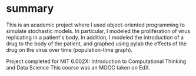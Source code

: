 # summary
This is an academic project where I used object-oriented programming to simulate stochastic models.
In particular, I modeled the proliferation of virus replicating in a patient's body.
In addition, I modeled the introduction of a drug to the body of the patient, and graphed using pylab
the effects of the drug on the virus over time (population-time graph).

Project completed for MIT 6.002X: Introduction to Computational Thinking and Data Science
This course was an MOOC taken on EdX.
